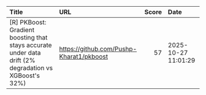 | Title                                                                                                 | URL                                      |   Score | Date                |
|:------------------------------------------------------------------------------------------------------|:-----------------------------------------|--------:|:--------------------|
| [R] PKBoost: Gradient boosting that stays accurate under data drift (2% degradation vs XGBoost's 32%) | https://github.com/Pushp-Kharat1/pkboost |      57 | 2025-10-27 11:01:29 |